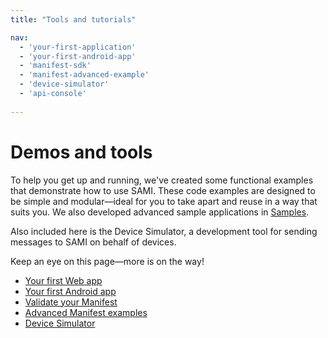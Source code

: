 ```yaml
---
title: "Tools and tutorials"

nav:
  - 'your-first-application' 
  - 'your-first-android-app'
  - 'manifest-sdk'
  - 'manifest-advanced-example'
  - 'device-simulator'
  - 'api-console'
 
---
```

# Demos and tools

To help you get up and running, we've created some functional examples that demonstrate how to use SAMI. These code examples are designed to be simple and modular—ideal for you to take apart and reuse in a way that suits you. We also developed advanced sample applications in [Samples](/sami/samples/index.html).

Also included here is the Device Simulator, a development tool for sending messages to SAMI on behalf of devices.

Keep an eye on this page—more is on the way!

*   [Your first Web app](/sami/demos-tools/your-first-application.html "Your first Web app")
*   [Your first Android app](/sami/demos-tools/your-first-android-app.html "Your first Android app")
*   [Validate your Manifest](/sami/demos-tools/manifest-sdk.html)
*   [Advanced Manifest examples](/sami/demos-tools/manifest-advanced-example.html)
*   [Device Simulator](/sami/demos-tools/device-simulator.html)
